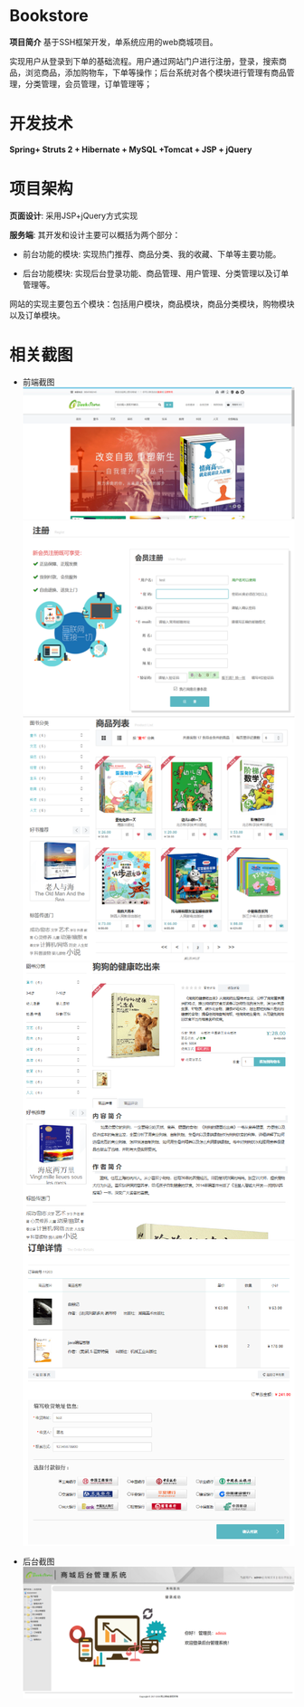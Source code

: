 # Bookstore
**项目简介**
基于SSH框架开发，单系统应用的web商城项目。

实现用户从登录到下单的基础流程。用户通过网站门户进行注册，登录，搜索商品，浏览商品，添加购物车，下单等操作；后台系统对各个模块进行管理有商品管理，分类管理，会员管理，订单管理等；

# 开发技术
**Spring+ Struts 2 + Hibernate + MySQL +Tomcat + JSP + jQuery**

# 项目架构
**页面设计**: 采用JSP+jQuery方式实现

**服务端**: 其开发和设计主要可以概括为两个部分：
- 前台功能的模块: 实现热门推荐、商品分类、我的收藏、下单等主要功能。

- 后台功能模块: 实现后台登录功能、商品管理、用户管理、分类管理以及订单管理等。

网站的实现主要包五个模块：包括用户模块，商品模块，商品分类模块，购物模块以及订单模块。

# 相关截图

- 前端截图
![image](https://github.com/bluestaree/bookstore/blob/master/WebRoot/image/public/4-1.png)
![image](https://github.com/bluestaree/bookstore/blob/master/WebRoot/image/public/4-2.png)
![image](https://github.com/bluestaree/bookstore/blob/master/WebRoot/image/public/4-5.png)
![image](https://github.com/bluestaree/bookstore/blob/master/WebRoot/image/public/4-7.png)
![image](https://github.com/bluestaree/bookstore/blob/master/WebRoot/image/public/4-8.png)

- 后台截图
![image](https://github.com/bluestaree/bookstore/blob/master/WebRoot/image/public/4-10.png)
